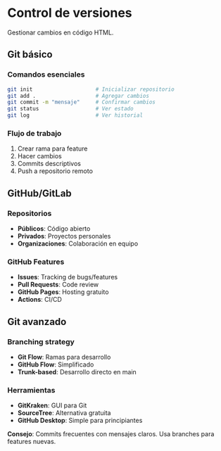 # Control de versiones

Gestionar cambios en código HTML.

## Git básico

### Comandos esenciales
```bash
git init                    # Inicializar repositorio
git add .                   # Agregar cambios
git commit -m "mensaje"     # Confirmar cambios
git status                  # Ver estado
git log                     # Ver historial
```

### Flujo de trabajo
1. Crear rama para feature
2. Hacer cambios
3. Commits descriptivos
4. Push a repositorio remoto

## GitHub/GitLab

### Repositorios
- **Públicos**: Código abierto
- **Privados**: Proyectos personales
- **Organizaciones**: Colaboración en equipo

### GitHub Features
- **Issues**: Tracking de bugs/features
- **Pull Requests**: Code review
- **GitHub Pages**: Hosting gratuito
- **Actions**: CI/CD

## Git avanzado

### Branching strategy
- **Git Flow**: Ramas para desarrollo
- **GitHub Flow**: Simplificado
- **Trunk-based**: Desarrollo directo en main

### Herramientas
- **GitKraken**: GUI para Git
- **SourceTree**: Alternativa gratuita
- **GitHub Desktop**: Simple para principiantes

**Consejo**: Commits frecuentes con mensajes claros. Usa branches para features nuevas.